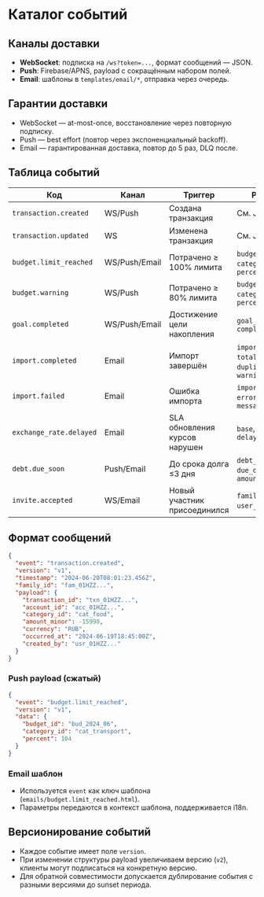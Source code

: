 # Каталог событий

## Каналы доставки
- **WebSocket**: подписка на `/ws?token=...`, формат сообщений — JSON.
- **Push**: Firebase/APNS, payload с сокращённым набором полей.
- **Email**: шаблоны в `templates/email/*`, отправка через очередь.

## Гарантии доставки
- WebSocket — at-most-once, восстановление через повторную подписку.
- Push — best effort (повтор через экспоненциальный backoff).
- Email — гарантированная доставка, повтор до 5 раз, DLQ после.

## Таблица событий
| Код | Канал | Триггер | Payload | Версия |
|-----|-------|---------|---------|--------|
| `transaction.created` | WS/Push | Создана транзакция | См. JSON ниже | v1 |
| `transaction.updated` | WS | Изменена транзакция | См. JSON ниже | v1 |
| `budget.limit_reached` | WS/Push/Email | Потрачено ≥ 100% лимита | `budget_id`, `category_id`, `percent` | v1 |
| `budget.warning` | WS/Push | Потрачено ≥ 80% лимита | `budget_id`, `category_id`, `percent` | v1 |
| `goal.completed` | WS/Push/Email | Достижение цели накопления | `goal_id`, `name`, `completed_at` | v1 |
| `import.completed` | Email | Импорт завершён | `import_id`, `total`, `duplicates`, `warnings` | v1 |
| `import.failed` | Email | Ошибка импорта | `import_id`, `error_code`, `message` | v1 |
| `exchange_rate.delayed` | Email | SLA обновления курсов нарушен | `base`, `quote`, `delayed_minutes` | v1 |
| `debt.due_soon` | Push/Email | До срока долга ≤3 дня | `debt_id`, `due_date`, `amount` | v1 |
| `invite.accepted` | WS/Email | Новый участник присоединился | `family_id`, `user_id`, `role` | v1 |

## Формат сообщений
```json
{
  "event": "transaction.created",
  "version": "v1",
  "timestamp": "2024-06-20T08:01:23.456Z",
  "family_id": "fam_01HZZ...",
  "payload": {
    "transaction_id": "txn_01HZZ...",
    "account_id": "acc_01HZZ...",
    "category_id": "cat_food",
    "amount_minor": -15990,
    "currency": "RUB",
    "occurred_at": "2024-06-19T18:45:00Z",
    "created_by": "usr_01HZZ..."
  }
}
```

### Push payload (сжатый)
```json
{
  "event": "budget.limit_reached",
  "version": "v1",
  "data": {
    "budget_id": "bud_2024_06",
    "category_id": "cat_transport",
    "percent": 104
  }
}
```

### Email шаблон
- Используется `event` как ключ шаблона (`emails/budget.limit_reached.html`).
- Параметры передаются в контекст шаблона, поддерживается i18n.

## Версионирование событий
- Каждое событие имеет поле `version`.
- При изменении структуры payload увеличиваем версию (`v2`), клиенты могут подписаться на конкретную версию.
- Для обратной совместимости допускается дублирование события с разными версиями до sunset периода.

